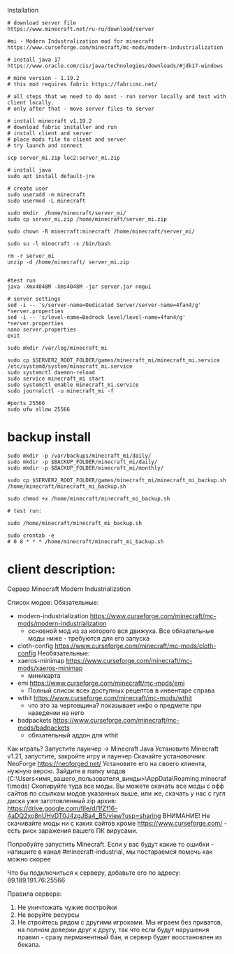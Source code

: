 Installation

```shell
# download server file
https://www.minecraft.net/ru-ru/download/server

#mi - Modern Industralization mod for minecraft
https://www.curseforge.com/minecraft/mc-mods/modern-industrialization

# install java 17 https://www.oracle.com/cis/java/technologies/downloads/#jdk17-windows

# mine version - 1.19.2
# this mod requires fabric https://fabricmc.net/

# all steps that we need to do next - run server locally and test with client locally.
# only after that - move server files to server

# install minecraft v1.19.2
# download fabric installer and run
# install client and server
# place mods file to client and server
# try launch and connect

scp server_mi.zip loc2:server_mi.zip

# install java
sudo apt install default-jre

# create user
sudo useradd -m minecraft
sudo usermod -L minecraft

sudo mkdir  /home/minecraft/server_mi/
sudo cp server_mi.zip /home/minecraft/server_mi.zip

sudo chown -R minecraft:minecraft /home/minecraft/server_mi/

sudo su -l minecraft -s /bin/bash

rm -r server_mi
unzip -d /home/minecraft/ server_mi.zip


#test run
java -Xmx4048M -Xms4048M -jar server.jar nogui

# server settings
sed -i -- 's/server-name=Dedicated Server/server-name=4fan4/g' *server.properties
sed -i -- 's/level-name=Bedrock level/level-name=4fan4/g' *server.properties
nano server.properties
exit

sudo mkdir /var/log/minecraft_mi

sudo cp $SERVER2_ROOT_FOLDER/games/minecraft_mi/minecraft_mi.service /etc/systemd/system/minecraft_mi.service
sudo systemctl daemon-reload
sudo service minecraft_mi start
sudo systemctl enable minecraft_mi.service
sudo journalctl -u minecraft_mi -f

#ports 25566
sudo ufw allow 25566
```

backup install
===
```shell
sudo mkdir -p /var/backups/minecraft_mi/daily/
sudo mkdir -p $BACKUP_FOLDER/minecraft_mi/daily/ 
sudo mkdir -p $BACKUP_FOLDER/minecraft_mi/monthly/

sudo cp $SERVER2_ROOT_FOLDER/games/minecraft_mi/minecraft_mi_backup.sh /home/minecraft/minecraft_mi_backup.sh

sudo chmod +x /home/minecraft/minecraft_mi_backup.sh

# test run:

sudo /home/minecraft/minecraft_mi_backup.sh

sudo crontab -e
# 0 8 * * * /home/minecraft/minecraft_mi_backup.sh
```

# client description:
Сервер Minecraft Modern Industrialization

Список модов: 
Обязательные:
- modern-industrialization https://www.curseforge.com/minecraft/mc-mods/modern-industrialization
  - основной мод из за которого вся движуха. Все обязательные моды ниже - требуются для его запуска
- cloth-config https://www.curseforge.com/minecraft/mc-mods/cloth-config
Необязательные:
- xaeros-minimap https://www.curseforge.com/minecraft/mc-mods/xaeros-minimap
  - миникарта
- emi https://www.curseforge.com/minecraft/mc-mods/emi
  - Полный список всех доступных рецептов в инвентаре справа
- wthit https://www.curseforge.com/minecraft/mc-mods/wthit
  - что это за чертовщина? показывает инфо о предмете при наведении на него
- badpackets https://www.curseforge.com/minecraft/mc-mods/badpackets
  - обязательный аддон для wthit

Как играть?
Запустите лаунчер -> Minecraft Java
Установите Minecraft v1.21, запустите, закройте игру и лаунчер
Скачайте установочник NeoForge https://neoforged.net/
Установите его на своего клиента, нужную версю.
Зайдите в папку модов (C:\Users\<имя_вашего_пользователя_винды>\AppData\Roaming\.minecraft\mods)
Скопируйте туда все моды. 
Вы можете скачать все моды с офф сайтов по ссылкам модов указанных выше, 
или же, скачать у нас с гугл диска уже заготовленный zip архив: 
https://drive.google.com/file/d/1fZf16-4aDQ2xo8nUHvDT0J4zgJBa4_B5/view?usp=sharing
ВНИМАНИЕ!
Не скачивайте моды ни с каких сайтов кроме https://www.curseforge.com/ - есть риск заражения вашего ПК вирусами.

Попробуйте запустить Minecraft.
Если у вас будут какие то ошибки - напишите в канал #minecraft-industrial, мы постараемся помочь как можно скорее

Что бы подключиться к серверу, добавьте его по адресу:
89.189.191.76:25566

Правила сервера:
1. Не уничтожать чужие постройки
2. Не воруйте ресурсы
3. Не стройтесь рядом с другими игроками.
Мы играем без приватов, на полном доверии друг к другу, так что если будут нарушения правил - сразу перманентный бан, и сервер будет восстановлен из бекапа.